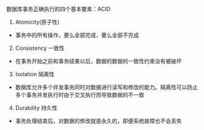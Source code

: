 数据库事务正确执行的四个基本要素：ACID
1. Atomicity(原子性)
  - 事务中的所有操作，要么全部完成，要么全部不完成

2. Consistency 一致性
  - 在事务开始之前和事务结束以后，数据的数据的一致性约束没有被破坏

3. Isolation 隔离性
  - 数据库允许多个并发事务同时对数据进行读写和修改的能力。隔离性可以防止多个事务并发执行时由于交叉执行而导致数据的不一致

4. Durability 持久性
  - 事务处理结束后，对数据的修改就是永久的，即便系统故障也不会丢失